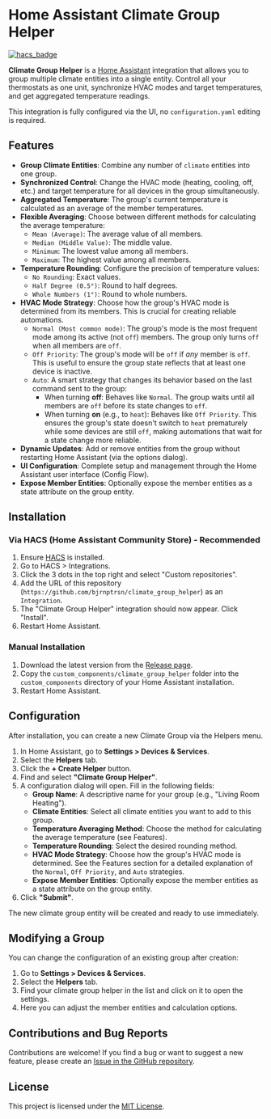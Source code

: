 # Home Assistant Climate Group Helper

[![hacs_badge](https://img.shields.io/badge/HACS-Default-orange.svg)](https://github.com/hacs/integration)

**Climate Group Helper** is a [Home Assistant](https://www.home-assistant.io/) integration that allows you to group multiple climate entities into a single entity. Control all your thermostats as one unit, synchronize HVAC modes and target temperatures, and get aggregated temperature readings.

This integration is fully configured via the UI, no `configuration.yaml` editing is required.

## Features

*   **Group Climate Entities**: Combine any number of `climate` entities into one group.
*   **Synchronized Control**: Change the HVAC mode (heating, cooling, off, etc.) and target temperature for all devices in the group simultaneously.
*   **Aggregated Temperature**: The group's current temperature is calculated as an average of the member temperatures.
*   **Flexible Averaging**: Choose between different methods for calculating the average temperature:
    *   `Mean (Average)`: The average value of all members.
    *   `Median (Middle Value)`: The middle value.
    *   `Minimum`: The lowest value among all members.
    *   `Maximum`: The highest value among all members.
*   **Temperature Rounding**: Configure the precision of temperature values:
    *   `No Rounding`: Exact values.
    *   `Half Degree (0.5°)`: Round to half degrees.
    *   `Whole Numbers (1°)`: Round to whole numbers.
*   **HVAC Mode Strategy**: Choose how the group's HVAC mode is determined from its members. This is crucial for creating reliable automations.
    *   `Normal (Most common mode)`: The group's mode is the most frequent mode among its active (not `off`) members. The group only turns `off` when all members are `off`.
    *   `Off Priority`: The group's mode will be `off` if *any* member is `off`. This is useful to ensure the group state reflects that at least one device is inactive.
    *   `Auto`: A smart strategy that changes its behavior based on the last command sent to the group:
        *   When turning **off**: Behaves like `Normal`. The group waits until all members are `off` before its state changes to `off`.
        *   When turning **on** (e.g., to `heat`): Behaves like `Off Priority`. This ensures the group's state doesn't switch to `heat` prematurely while some devices are still `off`, making automations that wait for a state change more reliable.
*   **Dynamic Updates**: Add or remove entities from the group without restarting Home Assistant (via the options dialog).
*   **UI Configuration**: Complete setup and management through the Home Assistant user interface (Config Flow).
*   **Expose Member Entities**: Optionally expose the member entities as a state attribute on the group entity.

## Installation

### Via HACS (Home Assistant Community Store) - Recommended

1.  Ensure [HACS](https://hacs.xyz/) is installed.
2.  Go to HACS > Integrations.
3.  Click the 3 dots in the top right and select "Custom repositories".
4.  Add the URL of this repository (`https://github.com/bjrnptrsn/climate_group_helper`) as an `Integration`.
5.  The "Climate Group Helper" integration should now appear. Click "Install".
6.  Restart Home Assistant.

### Manual Installation

1.  Download the latest version from the [Release page](https://github.com/bjrnptrsn/climate_group_helper/releases).
2.  Copy the `custom_components/climate_group_helper` folder into the `custom_components` directory of your Home Assistant installation.
3.  Restart Home Assistant.

## Configuration

After installation, you can create a new Climate Group via the Helpers menu.

1.  In Home Assistant, go to **Settings > Devices & Services**.
2.  Select the **Helpers** tab.
3.  Click the **+ Create Helper** button.
4.  Find and select **"Climate Group Helper"**.
5.  A configuration dialog will open. Fill in the following fields:
    *   **Group Name**: A descriptive name for your group (e.g., "Living Room Heating").
    *   **Climate Entities**: Select all climate entities you want to add to this group.
    *   **Temperature Averaging Method**: Choose the method for calculating the average temperature (see Features).
    *   **Temperature Rounding**: Select the desired rounding method.
    *   **HVAC Mode Strategy**: Choose how the group's HVAC mode is determined. See the Features section for a detailed explanation of the `Normal`, `Off Priority`, and `Auto` strategies.
    *   **Expose Member Entities**: Optionally expose the member entities as a state attribute on the group entity.
6.  Click **"Submit"**.

The new climate group entity will be created and ready to use immediately.

## Modifying a Group

You can change the configuration of an existing group after creation:

1.  Go to **Settings > Devices & Services**.
2.  Select the **Helpers** tab.
3.  Find your climate group helper in the list and click on it to open the settings.
4.  Here you can adjust the member entities and calculation options.

## Contributions and Bug Reports

Contributions are welcome! If you find a bug or want to suggest a new feature, please create an [Issue in the GitHub repository](https://github.com/bjrnptrsn/climate_group_helper/issues).

## License

This project is licensed under the [MIT License](LICENSE).
